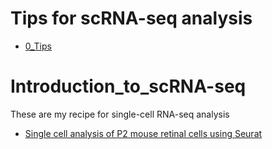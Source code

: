 # Tips for scRNA-seq analysis   
* [0_Tips](./0_Tips/README.md)   


# Introduction_to_scRNA-seq   
These are my recipe for single-cell RNA-seq analysis
* [Single cell analysis of P2 mouse retinal cells using Seurat](./1_Clark_P2_Retina/README.md)

